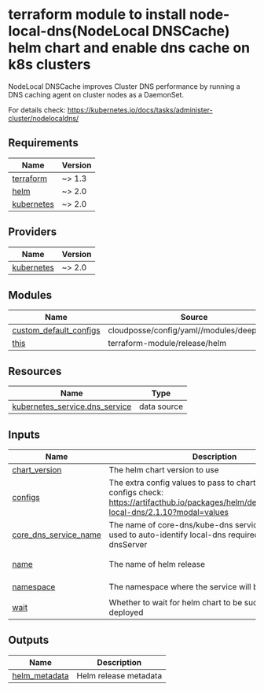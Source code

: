 # terraform module to install node-local-dns(NodeLocal DNSCache) helm chart and enable dns cache on k8s clusters
NodeLocal DNSCache improves Cluster DNS performance by running a DNS caching agent on cluster nodes as a DaemonSet.

For details check: https://kubernetes.io/docs/tasks/administer-cluster/nodelocaldns/
<!-- BEGINNING OF PRE-COMMIT-TERRAFORM DOCS HOOK -->
## Requirements

| Name | Version |
|------|---------|
| <a name="requirement_terraform"></a> [terraform](#requirement\_terraform) | ~> 1.3 |
| <a name="requirement_helm"></a> [helm](#requirement\_helm) | ~> 2.0 |
| <a name="requirement_kubernetes"></a> [kubernetes](#requirement\_kubernetes) | ~> 2.0 |

## Providers

| Name | Version |
|------|---------|
| <a name="provider_kubernetes"></a> [kubernetes](#provider\_kubernetes) | ~> 2.0 |

## Modules

| Name | Source | Version |
|------|--------|---------|
| <a name="module_custom_default_configs"></a> [custom\_default\_configs](#module\_custom\_default\_configs) | cloudposse/config/yaml//modules/deepmerge | 1.0.2 |
| <a name="module_this"></a> [this](#module\_this) | terraform-module/release/helm | 2.8.2 |

## Resources

| Name | Type |
|------|------|
| [kubernetes_service.dns_service](https://registry.terraform.io/providers/hashicorp/kubernetes/latest/docs/data-sources/service) | data source |

## Inputs

| Name | Description | Type | Default | Required |
|------|-------------|------|---------|:--------:|
| <a name="input_chart_version"></a> [chart\_version](#input\_chart\_version) | The helm chart version to use | `string` | `"2.1.10"` | no |
| <a name="input_configs"></a> [configs](#input\_configs) | The extra config values to pass to chart, for possible configs check: https://artifacthub.io/packages/helm/deliveryhero/node-local-dns/2.1.10?modal=values | `any` | `{}` | no |
| <a name="input_core_dns_service_name"></a> [core\_dns\_service\_name](#input\_core\_dns\_service\_name) | The name of core-dns/kube-dns service which will be used to auto-identify local-dns required config named dnsServer | `string` | `"kube-dns"` | no |
| <a name="input_name"></a> [name](#input\_name) | The name of helm release | `string` | `"node-local-dns"` | no |
| <a name="input_namespace"></a> [namespace](#input\_namespace) | The namespace where the service will be installed | `string` | `"kube-system"` | no |
| <a name="input_wait"></a> [wait](#input\_wait) | Whether to wait for helm chart to be successful deployed | `bool` | `true` | no |

## Outputs

| Name | Description |
|------|-------------|
| <a name="output_helm_metadata"></a> [helm\_metadata](#output\_helm\_metadata) | Helm release metadata |
<!-- END OF PRE-COMMIT-TERRAFORM DOCS HOOK -->
